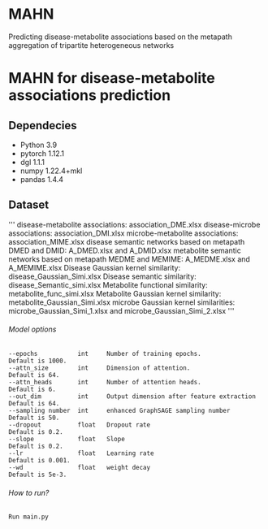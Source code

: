 # MAHN
Predicting disease-metabolite associations based on the metapath aggregation of tripartite heterogeneous networks
# MAHN for disease-metabolite associations prediction

## Dependecies
- Python 3.9
- pytorch 1.12.1
- dgl 1.1.1
- numpy 1.22.4+mkl
- pandas 1.4.4

## Dataset
'''
disease-metabolite associations: association_DME.xlsx
disease-microbe associations: association_DMI.xlsx
microbe-metabolite associations: association_MIME.xlsx
disease semantic networks based on metapath DMED and DMID: A_DMED.xlsx and A_DMID.xlsx
metabolite semantic networks based on metapath MEDME and MEMIME: A_MEDME.xlsx and A_MEMIME.xlsx 
Disease Gaussian kernel similarity: disease_Gaussian_Simi.xlsx
Disease semantic similarity: disease_Semantic_simi.xlsx
Metabolite functional similarity: metabolite_func_simi.xlsx
Metabolite Gaussian kernel similarity: metabolite_Gaussian_Simi.xlsx
microbe Gaussian kernel similarities: microbe_Gaussian_Simi_1.xlsx and microbe_Gaussian_Simi_2.xlsx 
'''

###### Model options
```
--epochs           int     Number of training epochs.                 Default is 1000.
--attn_size        int     Dimension of attention.                    Default is 64.
--attn_heads       int     Number of attention heads.                 Default is 6.
--out_dim          int     Output dimension after feature extraction  Default is 64.
--sampling number  int     enhanced GraphSAGE sampling number         Default is 50.
--dropout          float   Dropout rate                               Default is 0.2.
--slope            float   Slope                                      Default is 0.2.
--lr               float   Learning rate                              Default is 0.001.
--wd               float   weight decay                               Default is 5e-3.

```

###### How to run?
```
Run main.py

```
